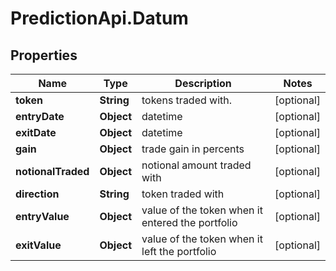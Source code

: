 # PredictionApi.Datum

## Properties
Name | Type | Description | Notes
------------ | ------------- | ------------- | -------------
**token** | **String** | tokens traded with. | [optional] 
**entryDate** | **Object** | datetime | [optional] 
**exitDate** | **Object** | datetime | [optional] 
**gain** | **Object** | trade gain in percents | [optional] 
**notionalTraded** | **Object** | notional amount traded with | [optional] 
**direction** | **String** | token traded with | [optional] 
**entryValue** | **Object** | value of the token when it entered the portfolio | [optional] 
**exitValue** | **Object** | value of the token when it left the portfolio | [optional] 


